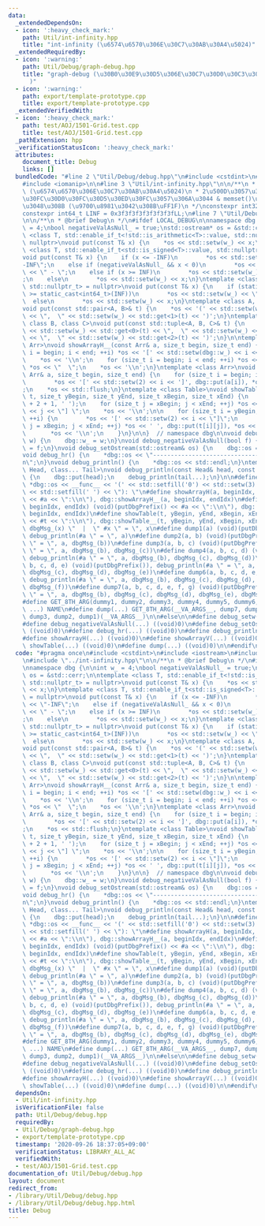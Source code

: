 ```yaml
---
data:
  _extendedDependsOn:
  - icon: ':heavy_check_mark:'
    path: Util/int-infinity.hpp
    title: "int-infinity (\u6574\u6570\u306E\u30C7\u30AB\u30A4\u5024)"
  _extendedRequiredBy:
  - icon: ':warning:'
    path: Util/Debug/graph-debug.hpp
    title: "graph-debug (\u30B0\u30E9\u30D5\u306E\u30C7\u30D0\u30C3\u30B0\u51FA\u529B\
      )"
  - icon: ':warning:'
    path: export/template-prototype.cpp
    title: export/template-prototype.cpp
  _extendedVerifiedWith:
  - icon: ':heavy_check_mark:'
    path: test/AOJ/1501-Grid.test.cpp
    title: test/AOJ/1501-Grid.test.cpp
  _pathExtension: hpp
  _verificationStatusIcon: ':heavy_check_mark:'
  attributes:
    document_title: Debug
    links: []
  bundledCode: "#line 2 \"Util/Debug/debug.hpp\"\n#include <cstdint>\n#include <iostream>\n\
    #include <iomanip>\n\n#line 3 \"Util/int-infinity.hpp\"\n\n/**\n * @brief int-infinity\
    \ (\u6574\u6570\u306E\u30C7\u30AB\u30A4\u5024)\n * 2\u500D\u3057\u3066\u3082\u30AA\
    \u30FC\u30D0\u30FC\u30D5\u30ED\u30FC\u3057\u306A\u3044 & memset()\u306B\u3082\u4F7F\
    \u3048\u308B (\u9700\u8981\u3042\u308B\uFF1F)\n */\nconstexpr int32_t INF = 0x3f3f3f3f;\n\
    constexpr int64_t LINF = 0x3f3f3f3f3f3f3f3fLL;\n#line 7 \"Util/Debug/debug.hpp\"\
    \n\n/**\n * @brief Debug\n */\n#ifdef LOCAL_DEBUG\n\nnamespace dbg {\n\nint w_\
    \ = 4;\nbool negativeValAsNull_ = true;\nstd::ostream* os = &std::cerr;\n\ntemplate\
    \ <class T, std::enable_if_t<!std::is_arithmetic<T>::value, std::nullptr_t> =\
    \ nullptr>\nvoid put(const T& x) {\n    *os << std::setw(w_) << x;\n}\ntemplate\
    \ <class T, std::enable_if_t<std::is_signed<T>::value, std::nullptr_t> = nullptr>\n\
    void put(const T& x) {\n    if (x <= -INF)\n        *os << std::setw(w_) << \"\
    -INF\";\n    else if (negativeValAsNull_ && x < 0)\n        *os << std::setw(w_)\
    \ << \" - \";\n    else if (x >= INF)\n        *os << std::setw(w_) << \"INF\"\
    ;\n    else\n        *os << std::setw(w_) << x;\n}\ntemplate <class T, std::enable_if_t<std::is_unsigned<T>::value,\
    \ std::nullptr_t> = nullptr>\nvoid put(const T& x) {\n    if (static_cast<int64_t>(x)\
    \ >= static_cast<int64_t>(INF))\n        *os << std::setw(w_) << \"INF\";\n  \
    \  else\n        *os << std::setw(w_) << x;\n}\ntemplate <class A, class B>\n\
    void put(const std::pair<A, B>& t) {\n    *os << '(' << std::setw(w_) << std::get<0>(t)\
    \ << \",  \" << std::setw(w_) << std::get<1>(t) << ')';\n}\ntemplate <class A,\
    \ class B, class C>\nvoid put(const std::tuple<A, B, C>& t) {\n    *os << '('\
    \ << std::setw(w_) << std::get<0>(t) << \",  \" << std::setw(w_) << std::get<1>(t)\
    \ << \",  \" << std::setw(w_) << std::get<2>(t) << ')';\n}\n\ntemplate <class\
    \ Arr>\nvoid showArrayH__(const Arr& a, size_t begin, size_t end) {\n    for (size_t\
    \ i = begin; i < end; ++i) *os << '[' << std::setw(dbg::w_) << i << \"] \";\n\
    \    *os << '\\n';\n    for (size_t i = begin; i < end; ++i) *os << ' ', dbg::put(a[i]),\
    \ *os << \"  \";\n    *os << '\\n';\n}\ntemplate <class Arr>\nvoid showArrayV__(const\
    \ Arr& a, size_t begin, size_t end) {\n    for (size_t i = begin; i < end; ++i)\n\
    \        *os << '[' << std::setw(2) << i << ']', dbg::put(a[i]), *os << \"\\n\"\
    ;\n    *os << std::flush;\n}\ntemplate <class Table>\nvoid showTable__(const Table&\
    \ t, size_t yBegin, size_t yEnd, size_t xBegin, size_t xEnd) {\n    *os << std::string(1\
    \ + 2 + 1, ' ');\n    for (size_t j = xBegin; j < xEnd; ++j) *os << '[' << std::setw(dbg::w_)\
    \ << j << \"] \";\n    *os << '\\n';\n\n    for (size_t i = yBegin; i < yEnd;\
    \ ++i) {\n        *os << '[' << std::setw(2) << i << \"]\";\n        for (size_t\
    \ j = xBegin; j < xEnd; ++j) *os << ' ', dbg::put(t[i][j]), *os << \"  \";\n \
    \       *os << '\\n';\n    }\n}\n\n}  // namespace dbg\n\nvoid debug_setw(int\
    \ w) {\n    dbg::w_ = w;\n}\nvoid debug_negativeValAsNull(bool f) {\n    dbg::negativeValAsNull_\
    \ = f;\n}\nvoid debug_setOstream(std::ostream& os) {\n    dbg::os = &os;\n}\n\
    void debug_hr() {\n    *dbg::os << \"----------------------------------------------------------------------\\\
    n\";\n}\nvoid debug_println() {\n    *dbg::os << std::endl;\n}\ntemplate <class\
    \ Head, class... Tail>\nvoid debug_println(const Head& head, const Tail&... tail)\
    \ {\n    dbg::put(head);\n    debug_println(tail...);\n}\n\n#define putDbgPrefix()\
    \ *dbg::os << __func__ << '(' << std::setfill('0') << std::setw(3) << __LINE__\
    \ << std::setfill(' ') << \"): \"\n#define showArrayH(a, beginIdx, endIdx) (void)(putDbgPrefix()\
    \ << #a << \":\\n\"), dbg::showArrayH__(a, beginIdx, endIdx)\n#define showArrayV(a,\
    \ beginIdx, endIdx) (void)(putDbgPrefix() << #a << \":\\n\"), dbg::showArrayV__(a,\
    \ beginIdx, endIdx)\n#define showTable(t, yBegin, yEnd, xBegin, xEnd) (void)(putDbgPrefix()\
    \ << #t << \":\\n\"), dbg::showTable__(t, yBegin, yEnd, xBegin, xEnd)\n#define\
    \ dbgMsg_(x) \"  |  \" #x \" = \", x\n#define dump1(a) (void)(putDbgPrefix()),\
    \ debug_println(#a \" = \", a)\n#define dump2(a, b) (void)(putDbgPrefix()), debug_println(#a\
    \ \" = \", a, dbgMsg_(b))\n#define dump3(a, b, c) (void)(putDbgPrefix()), debug_println(#a\
    \ \" = \", a, dbgMsg_(b), dbgMsg_(c))\n#define dump4(a, b, c, d) (void)(putDbgPrefix()),\
    \ debug_println(#a \" = \", a, dbgMsg_(b), dbgMsg_(c), dbgMsg_(d))\n#define dump5(a,\
    \ b, c, d, e) (void)(putDbgPrefix()), debug_println(#a \" = \", a, dbgMsg_(b),\
    \ dbgMsg_(c), dbgMsg_(d), dbgMsg_(e))\n#define dump6(a, b, c, d, e, f) (void)(putDbgPrefix()),\
    \ debug_println(#a \" = \", a, dbgMsg_(b), dbgMsg_(c), dbgMsg_(d), dbgMsg_(e),\
    \ dbgMsg_(f))\n#define dump7(a, b, c, d, e, f, g) (void)(putDbgPrefix()), debug_println(#a\
    \ \" = \", a, dbgMsg_(b), dbgMsg_(c), dbgMsg_(d), dbgMsg_(e), dbgMsg_(f), dbgMsg_(g))\n\
    #define GET_8TH_ARG(dummy1, dummy2, dummy3, dummy4, dummy5, dummy6, dumy7, NAME,\
    \ ...) NAME\n#define dump(...) GET_8TH_ARG(__VA_ARGS__, dump7, dump6, dump5, dump4,\
    \ dump3, dump2, dump1)(__VA_ARGS__)\n\n#else\n\n#define debug_setw(...) ((void)0)\n\
    #define debug_negativeValAsNull(...) ((void)0)\n#define debug_setOstream(...)\
    \ ((void)0)\n#define debug_hr(...) ((void)0)\n#define debug_println(...) ((void)0)\n\
    #define showArrayH(...) ((void)0)\n#define showArrayV(...) ((void)0)\n#define\
    \ showTable(...) ((void)0)\n#define dump(...) ((void)0)\n\n#endif\n"
  code: "#pragma once\n#include <cstdint>\n#include <iostream>\n#include <iomanip>\n\
    \n#include \"../int-infinity.hpp\"\n\n/**\n * @brief Debug\n */\n#ifdef LOCAL_DEBUG\n\
    \nnamespace dbg {\n\nint w_ = 4;\nbool negativeValAsNull_ = true;\nstd::ostream*\
    \ os = &std::cerr;\n\ntemplate <class T, std::enable_if_t<!std::is_arithmetic<T>::value,\
    \ std::nullptr_t> = nullptr>\nvoid put(const T& x) {\n    *os << std::setw(w_)\
    \ << x;\n}\ntemplate <class T, std::enable_if_t<std::is_signed<T>::value, std::nullptr_t>\
    \ = nullptr>\nvoid put(const T& x) {\n    if (x <= -INF)\n        *os << std::setw(w_)\
    \ << \"-INF\";\n    else if (negativeValAsNull_ && x < 0)\n        *os << std::setw(w_)\
    \ << \" - \";\n    else if (x >= INF)\n        *os << std::setw(w_) << \"INF\"\
    ;\n    else\n        *os << std::setw(w_) << x;\n}\ntemplate <class T, std::enable_if_t<std::is_unsigned<T>::value,\
    \ std::nullptr_t> = nullptr>\nvoid put(const T& x) {\n    if (static_cast<int64_t>(x)\
    \ >= static_cast<int64_t>(INF))\n        *os << std::setw(w_) << \"INF\";\n  \
    \  else\n        *os << std::setw(w_) << x;\n}\ntemplate <class A, class B>\n\
    void put(const std::pair<A, B>& t) {\n    *os << '(' << std::setw(w_) << std::get<0>(t)\
    \ << \",  \" << std::setw(w_) << std::get<1>(t) << ')';\n}\ntemplate <class A,\
    \ class B, class C>\nvoid put(const std::tuple<A, B, C>& t) {\n    *os << '('\
    \ << std::setw(w_) << std::get<0>(t) << \",  \" << std::setw(w_) << std::get<1>(t)\
    \ << \",  \" << std::setw(w_) << std::get<2>(t) << ')';\n}\n\ntemplate <class\
    \ Arr>\nvoid showArrayH__(const Arr& a, size_t begin, size_t end) {\n    for (size_t\
    \ i = begin; i < end; ++i) *os << '[' << std::setw(dbg::w_) << i << \"] \";\n\
    \    *os << '\\n';\n    for (size_t i = begin; i < end; ++i) *os << ' ', dbg::put(a[i]),\
    \ *os << \"  \";\n    *os << '\\n';\n}\ntemplate <class Arr>\nvoid showArrayV__(const\
    \ Arr& a, size_t begin, size_t end) {\n    for (size_t i = begin; i < end; ++i)\n\
    \        *os << '[' << std::setw(2) << i << ']', dbg::put(a[i]), *os << \"\\n\"\
    ;\n    *os << std::flush;\n}\ntemplate <class Table>\nvoid showTable__(const Table&\
    \ t, size_t yBegin, size_t yEnd, size_t xBegin, size_t xEnd) {\n    *os << std::string(1\
    \ + 2 + 1, ' ');\n    for (size_t j = xBegin; j < xEnd; ++j) *os << '[' << std::setw(dbg::w_)\
    \ << j << \"] \";\n    *os << '\\n';\n\n    for (size_t i = yBegin; i < yEnd;\
    \ ++i) {\n        *os << '[' << std::setw(2) << i << \"]\";\n        for (size_t\
    \ j = xBegin; j < xEnd; ++j) *os << ' ', dbg::put(t[i][j]), *os << \"  \";\n \
    \       *os << '\\n';\n    }\n}\n\n}  // namespace dbg\n\nvoid debug_setw(int\
    \ w) {\n    dbg::w_ = w;\n}\nvoid debug_negativeValAsNull(bool f) {\n    dbg::negativeValAsNull_\
    \ = f;\n}\nvoid debug_setOstream(std::ostream& os) {\n    dbg::os = &os;\n}\n\
    void debug_hr() {\n    *dbg::os << \"----------------------------------------------------------------------\\\
    n\";\n}\nvoid debug_println() {\n    *dbg::os << std::endl;\n}\ntemplate <class\
    \ Head, class... Tail>\nvoid debug_println(const Head& head, const Tail&... tail)\
    \ {\n    dbg::put(head);\n    debug_println(tail...);\n}\n\n#define putDbgPrefix()\
    \ *dbg::os << __func__ << '(' << std::setfill('0') << std::setw(3) << __LINE__\
    \ << std::setfill(' ') << \"): \"\n#define showArrayH(a, beginIdx, endIdx) (void)(putDbgPrefix()\
    \ << #a << \":\\n\"), dbg::showArrayH__(a, beginIdx, endIdx)\n#define showArrayV(a,\
    \ beginIdx, endIdx) (void)(putDbgPrefix() << #a << \":\\n\"), dbg::showArrayV__(a,\
    \ beginIdx, endIdx)\n#define showTable(t, yBegin, yEnd, xBegin, xEnd) (void)(putDbgPrefix()\
    \ << #t << \":\\n\"), dbg::showTable__(t, yBegin, yEnd, xBegin, xEnd)\n#define\
    \ dbgMsg_(x) \"  |  \" #x \" = \", x\n#define dump1(a) (void)(putDbgPrefix()),\
    \ debug_println(#a \" = \", a)\n#define dump2(a, b) (void)(putDbgPrefix()), debug_println(#a\
    \ \" = \", a, dbgMsg_(b))\n#define dump3(a, b, c) (void)(putDbgPrefix()), debug_println(#a\
    \ \" = \", a, dbgMsg_(b), dbgMsg_(c))\n#define dump4(a, b, c, d) (void)(putDbgPrefix()),\
    \ debug_println(#a \" = \", a, dbgMsg_(b), dbgMsg_(c), dbgMsg_(d))\n#define dump5(a,\
    \ b, c, d, e) (void)(putDbgPrefix()), debug_println(#a \" = \", a, dbgMsg_(b),\
    \ dbgMsg_(c), dbgMsg_(d), dbgMsg_(e))\n#define dump6(a, b, c, d, e, f) (void)(putDbgPrefix()),\
    \ debug_println(#a \" = \", a, dbgMsg_(b), dbgMsg_(c), dbgMsg_(d), dbgMsg_(e),\
    \ dbgMsg_(f))\n#define dump7(a, b, c, d, e, f, g) (void)(putDbgPrefix()), debug_println(#a\
    \ \" = \", a, dbgMsg_(b), dbgMsg_(c), dbgMsg_(d), dbgMsg_(e), dbgMsg_(f), dbgMsg_(g))\n\
    #define GET_8TH_ARG(dummy1, dummy2, dummy3, dummy4, dummy5, dummy6, dumy7, NAME,\
    \ ...) NAME\n#define dump(...) GET_8TH_ARG(__VA_ARGS__, dump7, dump6, dump5, dump4,\
    \ dump3, dump2, dump1)(__VA_ARGS__)\n\n#else\n\n#define debug_setw(...) ((void)0)\n\
    #define debug_negativeValAsNull(...) ((void)0)\n#define debug_setOstream(...)\
    \ ((void)0)\n#define debug_hr(...) ((void)0)\n#define debug_println(...) ((void)0)\n\
    #define showArrayH(...) ((void)0)\n#define showArrayV(...) ((void)0)\n#define\
    \ showTable(...) ((void)0)\n#define dump(...) ((void)0)\n\n#endif\n"
  dependsOn:
  - Util/int-infinity.hpp
  isVerificationFile: false
  path: Util/Debug/debug.hpp
  requiredBy:
  - Util/Debug/graph-debug.hpp
  - export/template-prototype.cpp
  timestamp: '2020-09-26 18:37:05+09:00'
  verificationStatus: LIBRARY_ALL_AC
  verifiedWith:
  - test/AOJ/1501-Grid.test.cpp
documentation_of: Util/Debug/debug.hpp
layout: document
redirect_from:
- /library/Util/Debug/debug.hpp
- /library/Util/Debug/debug.hpp.html
title: Debug
---
```


